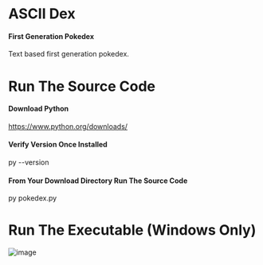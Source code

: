 # ASCII Dex
#### First Generation Pokedex
Text based first generation pokedex.
# Run The Source Code
#### Download Python
https://www.python.org/downloads/
#### Verify Version Once Installed
py --version
#### From Your Download Directory Run The Source Code
py pokedex.py
# Run The Executable (Windows Only)
![image](https://user-images.githubusercontent.com/23516793/110724251-4838f000-81ca-11eb-87d5-5fd214e39691.png)
